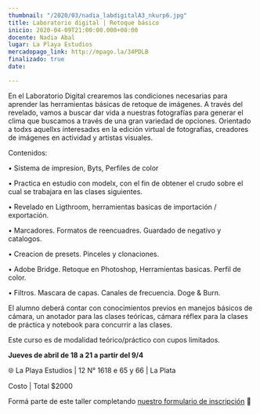 ```yaml
---
thumbnail: "/2020/03/nadia_labdigitalA3_nkurp6.jpg"
title: Laboratorio digital | Retoque básico
inicio: 2020-04-09T21:00:00.000+00:00
docente: Nadia Abal
lugar: La Playa Estudios
mercadopago_link: http://mpago.la/34PDLB
finalizado: true
date: 

---
```

En el Laboratorio Digital crearemos las condiciones necesarias para aprender las herramientas básicas de retoque de imágenes. A través del revelado, vamos a buscar dar vida a nuestras fotografías para generar el clima que buscamos a través de una gran variedad de opciones. Orientado a todxs aquellxs interesadxs en la edición virtual de fotografías, creadores de imágenes en actividad y artistas visuales.

Contenidos:

• Sistema de impresion, Byts, Perfiles de color

• Practica en estudio con modelx, con el fin de obtener el crudo sobre el cual se trabajara en las clases siguientes.

• Revelado en Ligthroom, herramientas basicas de importación / exportación.

• Marcadores. Formatos de reencuadres. Guardado de negativo y catalogos.

• Creacion de presets. Pinceles y clonaciones.

• Adobe Bridge. Retoque en Photoshop, Herramientas basicas. Perfil de color.

• Filtros. Mascara de capas. Canales de frecuencia. Doge & Burn.

El alumno deberá contar con conocimientos previos en manejos básicos de cámara, un anotador para las clases teóricas, cámara réflex para la clases de práctica y notebook para concurrir a las clases.

Este curso es de modalidad teórico/práctico con cupos limitados.

**Jueves de abril de 18 a 21 a partir del 9/4**

🌐 La Playa Estudios | 12 N° 1618 e 65 y 66 | La Plata

Costo | Total $2000

Formá parte de este taller completando [nuestro formulario de inscripción](https://forms.gle/EhkzjABDjuebP7Cr7) 🔭
